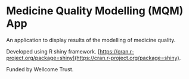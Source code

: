 # Medicine Quality Modelling (MQM) App

An application to display results of the modelling of medicine quality.

Developed using R shiny framework. [https://cran.r-project.org/package=shiny](https://cran.r-project.org/package=shiny).

Funded by Wellcome Trust.
